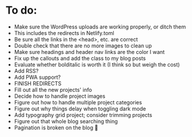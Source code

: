# To do:

* Make sure the WordPress uploads are working properly, or ditch them
 * This includes the redirects in Netlify.toml
* Be sure all the links in the \<head\>, etc. are correct
* Double check that there are no more images to clean up
* Make sure headings and header nav links are the color I want
* Fix up the callouts and add the class to my blog posts
* Evaluate whether bolditalic is worth it (I think so but weigh the cost)
* Add RSS?
* Add PWA support?
* FINISH REDIRECTS
* Fill out all the new projects' info
 * Decide how to handle project images
* Figure out how to handle multiple project categories
* Figure out why things delay when toggling dark mode
* Add typography grid project; consider trimming projects
* Figure out that whole blog searching thing
* Pagination is broken on the blog 😬
